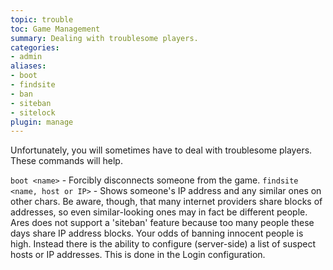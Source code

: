 ```yaml
---
topic: trouble
toc: Game Management
summary: Dealing with troublesome players.
categories:
- admin
aliases:
- boot
- findsite
- ban
- siteban
- sitelock
plugin: manage
---
```

Unfortunately, you will sometimes have to deal with troublesome players.  These commands will help.

 `boot <name>` - Forcibly disconnects someone from the game.
 `findsite <name, host or IP>` - Shows someone's IP address and any similar 
         ones on other chars. Be aware, though, that many internet providers share blocks 
         of addresses, so even similar-looking ones may in fact be different people.
   Ares does not support a 'siteban' feature because too many people these days share IP address blocks.  Your odds of banning innocent people is high.  Instead there is the ability to configure (server-side) a list of suspect hosts or IP addresses.  This is done in the Login configuration.
